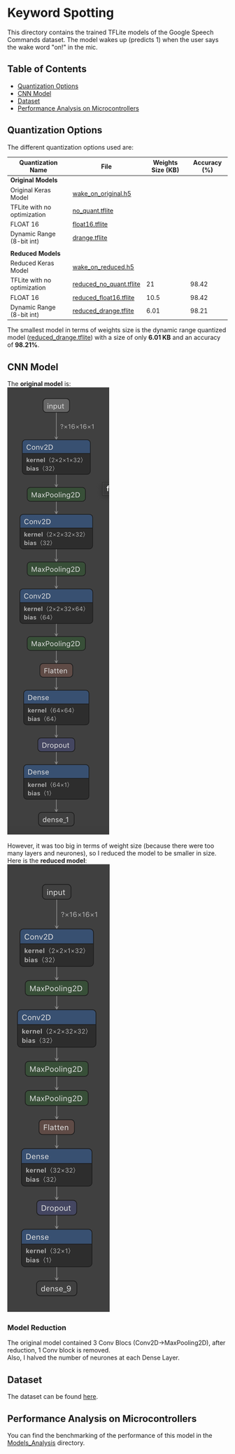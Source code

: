 # Keyword Spotting
This directory contains the trained TFLite models of the Google Speech Commands dataset. The model wakes up (predicts 1) when the user says the wake word "on!" in the mic.

## Table of Contents
*   [Quantization Options](https://github.com/djzenma/TFLite-Applications-And-Models/tree/master/Models/KeywordSpotting#quantization-options)
*   [CNN Model](https://github.com/djzenma/TFLite-Applications-And-Models/tree/master/Models/KeywordSpotting#cnn-model)
*   [Dataset](https://github.com/djzenma/TFLite-Applications-And-Models/tree/master/Models/KeywordSpotting#dataset)
*   [Performance Analysis on Microcontrollers](https://github.com/djzenma/TFLite-Applications-And-Models/tree/master/Models/KeywordSpotting#performanceanalysis-on-microcontrollers)

## Quantization Options
The different quantization options used are:

|Quantization Name| File| Weights Size (KB) | Accuracy (%)
|-----------------|-----|--------------|-------------|
|**Original Models**|
|Original Keras Model|[wake_on_original.h5](https://github.com/djzenma/TFLite-Applications-And-Models/blob/master/Models/KeywordSpotting/wake_on_original.h5)| | 
|TFLite with no optimization|[no_quant.tflite](https://github.com/djzenma/TFLite-Applications-And-Models/blob/master/Models/KeywordSpotting/no_quant.tflite)|  | 
|FLOAT 16|[float16.tflite](https://github.com/djzenma/TFLite-Applications-And-Models/blob/master/Models/KeywordSpotting/float16.tflite)|  | 
|Dynamic Range (8-bit int)|[drange.tflite](https://github.com/djzenma/TFLite-Applications-And-Models/blob/master/Models/KeywordSpotting/drange.tflite)|  | 
|||
|**Reduced Models**|
|Reduced Keras Model|[wake_on_reduced.h5](https://github.com/djzenma/TFLite-Applications-And-Models/blob/master/Models/KeywordSpotting/wake_on_reduced.h5)| | 
|TFLite with no optimization|[reduced_no_quant.tflite](https://github.com/djzenma/TFLite-Applications-And-Models/blob/master/Models/KeywordSpotting/reduced_no_quant.tflite)| 21 | 98.42
|FLOAT 16|[reduced_float16.tflite](https://github.com/djzenma/TFLite-Applications-And-Models/blob/master/Models/KeywordSpotting/reduced_float16.tflite)| 10.5 | 98.42
|Dynamic Range (8-bit int)|[reduced_drange.tflite](https://github.com/djzenma/TFLite-Applications-And-Models/blob/master/Models/KeywordSpotting/reduced_drange.tflite)| 6.01 | 98.21

The smallest model in terms of weights size is the dynamic range quantized model ([reduced_drange.tflite](https://github.com/djzenma/TFLite-Applications-And-Models/blob/master/Models/KeywordSpotting/reduced_drange.tflite)) with a size of only **6.01 KB** and an accuracy of **98.21%**.

## CNN Model
The **original model** is:</br>
![Image of the original model](https://github.com/djzenma/TFLite-Applications-And-Models/blob/master/Models/KeywordSpotting/original_model.png)

However, it was too big in terms of weight size (because there were too many layers and neurones), so I reduced the model to be smaller in size. Here is the **reduced model**:</br>
![Image of the reduced model](https://github.com/djzenma/TFLite-Applications-And-Models/blob/master/Models/KeywordSpotting/reduced_model.png)

### Model Reduction
The original model contained 3 Conv Blocs (Conv2D->MaxPooling2D), after reduction, 1 Conv block is removed. </br>
Also, I halved the number of neurones at each Dense Layer.

## Dataset
The dataset can be found [here](https://storage.cloud.google.com/download.tensorflow.org/data/speech_commands_v0.02.tar.gz).

## Performance Analysis on Microcontrollers
You can find the benchmarking of the performance of this model in the [Models_Analysis](https://github.com/djzenma/TFLite-Applications-And-Models/tree/master/Models_Analysis) directory.

